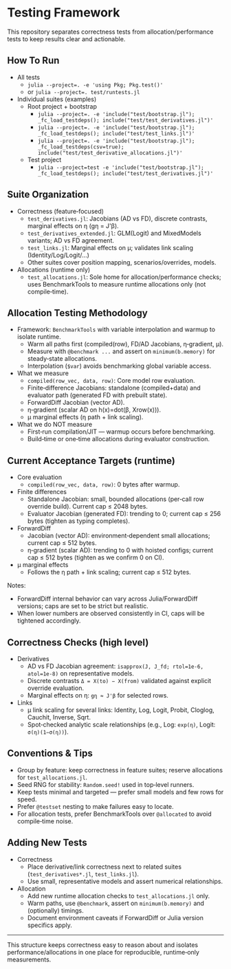 # Testing Framework

This repository separates correctness tests from allocation/performance tests to keep results clear and actionable.

## How To Run

- All tests
  - `julia --project=. -e 'using Pkg; Pkg.test()'`
  - or `julia --project=. test/runtests.jl`
- Individual suites (examples)
  - Root project + bootstrap
    - `julia --project=. -e 'include("test/bootstrap.jl"); _fc_load_testdeps(); include("test/test_derivatives.jl")'`
    - `julia --project=. -e 'include("test/bootstrap.jl"); _fc_load_testdeps(); include("test/test_links.jl")'`
    - `julia --project=. -e 'include("test/bootstrap.jl"); _fc_load_testdeps(csv=true); include("test/test_derivative_allocations.jl")'`
  - Test project
    - `julia --project=test -e 'include("test/bootstrap.jl"); _fc_load_testdeps(); include("test/test_derivatives.jl")'`

## Suite Organization

- Correctness (feature‑focused)
  - `test_derivatives.jl`: Jacobians (AD vs FD), discrete contrasts, marginal effects on η (gη = J'β).
  - `test_derivatives_extended.jl`: GLM(Logit) and MixedModels variants; AD vs FD agreement.
  - `test_links.jl`: Marginal effects on μ; validates link scaling (Identity/Log/Logit/…)
  - Other suites cover position mapping, scenarios/overrides, models.
- Allocations (runtime only)
  - `test_allocations.jl`: Sole home for allocation/performance checks; uses BenchmarkTools to measure runtime allocations only (not compile‑time).

## Allocation Testing Methodology

- Framework: `BenchmarkTools` with variable interpolation and warmup to isolate runtime.
  - Warm all paths first (compiled(row), FD/AD Jacobians, η‑gradient, μ).
  - Measure with `@benchmark ...` and assert on `minimum(b.memory)` for steady‑state allocations.
  - Interpolation (`$var`) avoids benchmarking global variable access.
- What we measure
  - `compiled(row_vec, data, row)`: Core model row evaluation.
  - Finite‑difference Jacobians: standalone (compiled+data) and evaluator path (generated FD with prebuilt state).
  - ForwardDiff Jacobian (vector AD).
  - η‑gradient (scalar AD on h(x)=dot(β, Xrow(x))).
  - μ marginal effects (η path + link scaling).
- What we do NOT measure
  - First‑run compilation/JIT — warmup occurs before benchmarking.
  - Build‑time or one‑time allocations during evaluator construction.

## Current Acceptance Targets (runtime)

- Core evaluation
  - `compiled(row_vec, data, row)`: 0 bytes after warmup.
- Finite differences
  - Standalone Jacobian: small, bounded allocations (per‑call row override build). Current cap ≤ 2048 bytes.
  - Evaluator Jacobian (generated FD): trending to 0; current cap ≤ 256 bytes (tighten as typing completes).
- ForwardDiff
  - Jacobian (vector AD): environment‑dependent small allocations; current cap ≤ 512 bytes.
  - η‑gradient (scalar AD): trending to 0 with hoisted configs; current cap ≤ 512 bytes (tighten as we confirm 0 on CI).
- μ marginal effects
  - Follows the η path + link scaling; current cap ≤ 512 bytes.

Notes:
- ForwardDiff internal behavior can vary across Julia/ForwardDiff versions; caps are set to be strict but realistic.
- When lower numbers are observed consistently in CI, caps will be tightened accordingly.

## Correctness Checks (high level)

- Derivatives
  - AD vs FD Jacobian agreement: `isapprox(J, J_fd; rtol=1e-6, atol=1e-8)` on representative models.
  - Discrete contrasts `Δ = X(to) − X(from)` validated against explicit override evaluation.
  - Marginal effects on η: `gη ≈ J'β` for selected rows.
- Links
  - μ link scaling for several links: Identity, Log, Logit, Probit, Cloglog, Cauchit, Inverse, Sqrt.
  - Spot‑checked analytic scale relationships (e.g., Log: `exp(η)`, Logit: `σ(η)(1−σ(η))`).

## Conventions & Tips

- Group by feature: keep correctness in feature suites; reserve allocations for `test_allocations.jl`.
- Seed RNG for stability: `Random.seed!` used in top‑level runners.
- Keep tests minimal and targeted — prefer small models and few rows for speed.
- Prefer `@testset` nesting to make failures easy to locate.
- For allocation tests, prefer BenchmarkTools over `@allocated` to avoid compile‑time noise.

## Adding New Tests

- Correctness
  - Place derivative/link correctness next to related suites (`test_derivatives*.jl`, `test_links.jl`).
  - Use small, representative models and assert numerical relationships.
- Allocation
  - Add new runtime allocation checks to `test_allocations.jl` only.
  - Warm paths, use `@benchmark`, assert on `minimum(b.memory)` and (optionally) timings.
  - Document environment caveats if ForwardDiff or Julia version specifics apply.

---

This structure keeps correctness easy to reason about and isolates performance/allocations in one place for reproducible, runtime‑only measurements.
